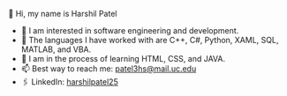 👋 Hi, my name is Harshil Patel<br>
- 🤔 I am interested in software engineering and development.
- 🌱 The languages I have worked with are C++, C#, Python, XAML, SQL, MATLAB, and VBA.
- 📝 I am in the process of learning HTML, CSS, and JAVA.
- 📫 Best way to reach me: patel3hs@mail.uc.edu
- 🖇 LinkedIn: [harshilpatel25](https://www.linkedin.com/in/harshilpatel25/)


<!--
**Harshilp20/Harshilp20** is a ✨ _special_ ✨ repository because its `README.md` (this file) appears on your GitHub profile.

Here are some ideas to get you started:

- 🔭 I’m currently working on ...
- 🌱 I’m currently learning ...
- 👯 I’m looking to collaborate on ...
- 🤔 I’m looking for help with ...
- 💬 Ask me about ...
- 📫 How to reach me: ...
- 😄 Pronouns: ...
- ⚡ Fun fact: ...
-->
